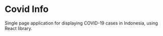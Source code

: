 # Covid Info

Single page application for displaying COVID-19 cases in Indonesia, using React library.